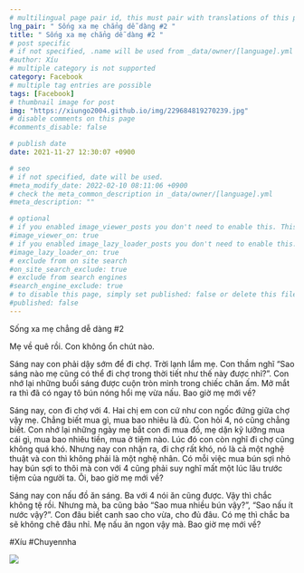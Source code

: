 ```yaml
---
# multilingual page pair id, this must pair with translations of this page. (This name must be unique)
lng_pair: " Sống xa mẹ chẳng dễ dàng #2 "
title: " Sống xa mẹ chẳng dễ dàng #2 "
# post specific
# if not specified, .name will be used from _data/owner/[language].yml
#author: Xíu
# multiple category is not supported
category: Facebook
# multiple tag entries are possible
tags: [Facebook]
# thumbnail image for post
img: "https://xiungo2004.github.io/img/229684819270239.jpg"
# disable comments on this page
#comments_disable: false

# publish date
date: 2021-11-27 12:30:07 +0900

# seo
# if not specified, date will be used.
#meta_modify_date: 2022-02-10 08:11:06 +0900
# check the meta_common_description in _data/owner/[language].yml
#meta_description: ""

# optional
# if you enabled image_viewer_posts you don't need to enable this. This is only if image_viewer_posts = false
#image_viewer_on: true
# if you enabled image_lazy_loader_posts you don't need to enable this. This is only if image_lazy_loader_posts = false
#image_lazy_loader_on: true
# exclude from on site search
#on_site_search_exclude: true
# exclude from search engines
#search_engine_exclude: true
# to disable this page, simply set published: false or delete this file
#published: false
---
```


<!-- outline-start -->

Sống xa mẹ chẳng dễ dàng #2

Mẹ về quê rồi. Con không ổn chút nào.

Sáng nay con phải dậy sớm để đi chợ. Trời lạnh lắm mẹ. Con thầm nghĩ “Sao sáng nào mẹ cũng có thể đi chợ trong thời tiết như thế này được nhỉ?”. Con nhớ lại những buổi sáng được cuộn tròn mình trong chiếc chăn ấm. Mở mắt ra thì đã có ngay tô bún nóng hổi mẹ vừa nấu. Bao giờ mẹ mới về?

Sáng nay, con đi chợ với 4. Hai chị em con cứ như con ngốc đứng giữa chợ vậy mẹ. Chẳng biết mua gì, mua bao nhiêu là đủ. Con hỏi 4, nó cũng chẳng biết. Con nhớ lại những ngày mẹ bắt con đi mua đồ, mẹ dặn kỹ lưỡng mua cái gì, mua bao nhiêu tiền, mua ở tiệm nào. Lúc đó con còn nghĩ đi chợ cũng không quá khó. Nhưng nay con nhận ra, đi chợ rất khó, nó là cả một nghệ thuật và con thì không phải là một nghệ nhân. Có mỗi việc mua bún sợi nhỏ hay bún sợi to thôi mà con với 4 cũng phải suy nghĩ mất một lúc lâu trước tiệm của người ta. Ôi, bao giờ mẹ mới về?

Sáng nay con nấu đồ ăn sáng. Ba với 4 nói ăn cũng được. Vậy thì chắc không tệ rồi. Nhưng mà, ba cũng bảo “Sao mua nhiều bún vậy?”, “Sao nấu ít nước vậy?”. Con đâu biết canh sao cho vừa, cho đủ đâu. Có mẹ thì chắc ba sẽ không chê đâu nhỉ. Mẹ nấu ăn ngon vậy mà. Bao giờ mẹ mới về?

#Xíu
#Chuyennha

<!-- outline-end -->

<img src= "https://xiungo2004.github.io/img/229684819270239.jpg">